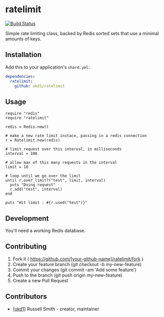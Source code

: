 # ratelimit

[![Build Status](https://travis-ci.org/ukd1/crystal-ratelimit.svg)](https://travis-ci.org/ukd1/crystal-ratelimit)

Simple rate limiting class, backed by Redis sorted sets that use a minimal amounts of keys.

## Installation

Add this to your application's `shard.yml`:

```yaml
dependencies:
  ratelimit:
    github: ukd1/ratelimit
```

## Usage

```crystal
require "redis"
require "ratelimit"

redis = Redis.new()

# make a new rate limit instace, passing in a redis connection
r = Ratelimit.new(redis)

# limit request over this interval, in milliseconds
interval = 100

# allow max of this many requests in the interval
limit = 10

# loop until we go over the limit
until r.over_limit?("test", limit, interval)
  puts "Doing request"
  r.add("test", interval)
end

puts "Hit limit : #{r.used("test")}"
```

## Development

You'll need a working Redis database.

## Contributing

1. Fork it ( https://github.com/[your-github-name]/ratelimit/fork )
2. Create your feature branch (git checkout -b my-new-feature)
3. Commit your changes (git commit -am 'Add some feature')
4. Push to the branch (git push origin my-new-feature)
5. Create a new Pull Request

## Contributors

- [[ukd1]](https://github.com/ukd1) Russell Smith - creator, maintainer
